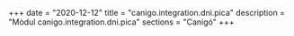 +++
date        = "2020-12-12"
title       = "canigo.integration.dni.pica"
description = "Mòdul canigo.integration.dni.pica"
sections    = "Canigó"
+++